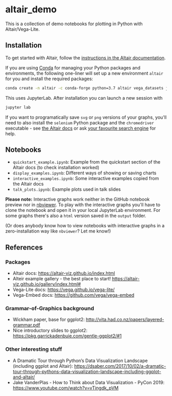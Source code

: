 # altair_demo
This is a collection of demo notebooks for plotting in Python with Altair/Vega-Lite.

## Installation

To get started with Altair, follow the [instructions in the Altair documentation](https://altair-viz.github.io/getting_started/installation.html).

If you are using [Conda](https://conda.io/en/latest/) for managing your Python packages and environments, the following one-liner will set up a new environment `altair` for you and install the required packages:
```bash
conda create -n altair -c conda-forge python=3.7 altair vega_datasets jupyterlab
```
This uses JupyterLab. After installation you can launch a new session with
```bash
jupyter lab
```

If you want to programatically save `svg` or `png` versions of your graphs, you'll need to also install
the `selenium` Python package and the `chromedriver` executable - see [the Altair docs](https://altair-viz.github.io/user_guide/saving_charts.html) or ask [your favourite search engine](https://duckduckgo.com/?q=install+chromedriver) for help.


## Notebooks

* `quickstart_example.ipynb`: Example from the quickstart section of the Altair docs (to check installation worked)
* `display_examples.ipynb`: Different ways of showing or saving charts
* `interactive_examples.ipynb`: Some interactive examples copied from the Altair docs
* `talk_plots.ipynb`: Example plots used in talk slides

**Please note:** Interactive graphs work neither in the GitHub notebook preview nor in [nbviewer](https://nbviewer.jupyter.org/).
To play with the interactive graphs you'll have to clone the notebook and open it in your local JupyterLab environment.
For some graphs there's also a `html` version saved in the `output` folder.

(Or does anybody know how to view notebooks with interactive graphs in a zero-installation way like `nbviewer`? Let me know!)


## References

### Packages
* Altair docs: <https://altair-viz.github.io/index.html>
* Alteir example gallery - the best place to start! <https://altair-viz.github.io/gallery/index.html#>
* Vega-Lite docs: <https://vega.github.io/vega-lite/>
* Vega-Embed docs: <https://github.com/vega/vega-embed>

### Grammar-of-Graphics background
* Wickham paper, base for ggplot2: <http://vita.had.co.nz/papers/layered-grammar.pdf>
* Nice introductory slides to ggplot2: <https://pkg.garrickadenbuie.com/gentle-ggplot2/#1>

### Other interesting stuff
* A Dramatic Tour through Python’s Data Visualization Landscape (including ggplot and Altair): <https://dsaber.com/2017/10/02/a-dramatic-tour-through-pythons-data-visualization-landscape-including-ggplot-and-altair/>
* Jake VanderPlas - How to Think about Data Visualization - PyCon 2019: <https://www.youtube.com/watch?v=vTingdk_pVM>
